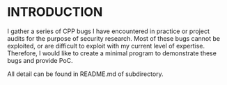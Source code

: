 # INTRODUCTION
I gather a series of CPP bugs I have encountered in practice or project audits for the purpose of security research.
Most of these bugs cannot be exploited, or are difficult to exploit with my current level of expertise. Therefore, I would like to create a minimal program to demonstrate these bugs and provide PoC.

All detail can be found in README.md of subdirectory.